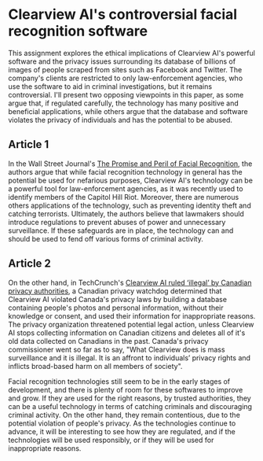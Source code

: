 
# Clearview AI's controversial facial recognition software 
This assignment explores the ethical implications of Clearview AI's powerful software and the privacy issues surrounding its database of billions of images of people scraped from sites such as Facebook and Twitter. The company's clients are restricted to only law-enforcement agencies, who use the software to aid in criminal investigations, but it remains controversial. I'll present two opposing viewpoints in this paper, as some argue that, if regulated carefully, the technology has many positive and beneficial applications, while others argue that the database and software violates the privacy of individuals and has the potential to be abused. 


## Article 1
In the Wall Street Journal's [The Promise and Peril of Facial Recognition](https://www.wsj.com/articles/the-promise-and-peril-of-facial-recognition-11610579445), the authors argue that while facial recognition technology in general has the potential be used for nefarious purposes, Clearview AI's technology can be a powerful tool for law-enforcement agencies, as it was recently used to identify members of the Capitol Hill Riot. Moreover, there are numerous others applications of the technology, such as preventing identity theft and catching terrorists. Ultimately, the authors believe that lawmakers should introduce regulations to prevent abuses of power and unnecessary surveillance. If these safeguards are in place, the technology can and should be used to fend off various forms of criminal activity.

## Article 2
On the other hand, in TechCrunch's [Clearview AI ruled ‘illegal’ by Canadian privacy authorities](https://techcrunch.com/2021/02/03/clearview-ai-ruled-illegal-by-canadian-privacy-authorities/), a Canadian privacy watchdog determined that Clearview AI violated Canada's privacy laws by building a database containing people's photos and personal information, without their knowledge or consent, and used their information for inappropriate reasons. The privacy organization threatened potential legal action, unless Clearview AI stops collecting information on Canadian citizens and deletes all of it's old data collected on Canadians in the past. Canada's privacy commissioner went so far as to say, "What Clearview does is mass surveillance and it is illegal. It is an affront to individuals’ privacy rights and inflicts broad-based harm on all members of society". 

Facial recognition technologies still seem to be in the early stages of development, and there is plenty of room for these softwares to improve and grow. If they are used for the right reasons, by trusted authorities, they can be a useful technology in terms of catching criminals and discouraging criminal activity. On the other hand, they remain contentious, due to the potential violation of people's privacy. As the technologies continue to advance, it will be interesting to see how they are regulated, and if the technologies will be used responsibly, or if they will be used for inappropriate reasons.  